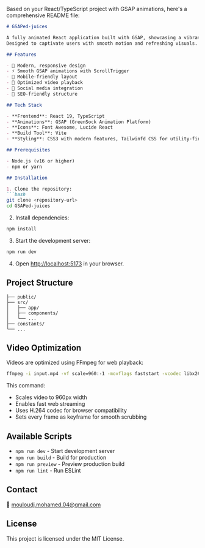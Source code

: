 Based on your React/TypeScript project with GSAP animations, here's a comprehensive README file:

```markdown
# GSAPed-juices

A fully animated React application built with GSAP, showcasing a vibrant and interactive juice exhibition.
Designed to captivate users with smooth motion and refreshing visuals.

## Features

- 🎨 Modern, responsive design
- ⚡ Smooth GSAP animations with ScrollTrigger
- 📱 Mobile-friendly layout
- 🎥 Optimized video playback
- 🔗 Social media integration
- 🎯 SEO-friendly structure

## Tech Stack

- **Frontend**: React 19, TypeScript
- **Animations**: GSAP (GreenSock Animation Platform)
- **Icons**: Font Awesome, Lucide React
- **Build Tool**: Vite
- **Styling**: CSS3 with modern features, Tailwinfd CSS for utility-first styling

## Prerequisites

- Node.js (v16 or higher)
- npm or yarn

## Installation

1. Clone the repository:
```bash
git clone <repository-url>
cd GSAPed-juices
```

2. Install dependencies:
```bash
npm install
```

3. Start the development server:
```bash
npm run dev
```

4. Open [http://localhost:5173](http://localhost:5173) in your browser.

## Project Structure

```
├── public/
├── src/
│   ├── app/
│   ├── components/
│   └── ...
├── constants/
└── ...
```

## Video Optimization

Videos are optimized using FFmpeg for web playback:

```bash
ffmpeg -i input.mp4 -vf scale=960:-1 -movflags faststart -vcodec libx264 -crf 20 -g 1 -pix_fmt yuv420p output.mp4
```

This command:
- Scales video to 960px width
- Enables fast web streaming
- Uses H.264 codec for browser compatibility
- Sets every frame as keyframe for smooth scrubbing

## Available Scripts

- `npm run dev` - Start development server
- `npm run build` - Build for production
- `npm run preview` - Preview production build
- `npm run lint` - Run ESLint

## Contact

📧 mouloudj.mohamed.04@gmail.com

## License

This project is licensed under the MIT License.
```